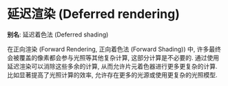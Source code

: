 # 延迟渲染 (Deferred rendering)

**别名**: 延迟着色法 (Deferred shading)

在正向渲染 (Forward Rendering, 正向着色法 (Forward Shading)) 中, 许多最终会被覆盖的像素都会参与光照等其他复杂计算, 这部分计算是不必要的.
通过使用延迟渲染可以消除这些多余的计算, 从而允许片元着色器进行更多更复杂的计算. 比如显著提高了光照计算的效率, 允许存在更多的光源或使用更复杂的光照模型.

